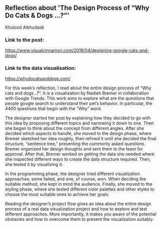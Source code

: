 ## Reflection about 'The Design Process of “Why Do Cats & Dogs ...?”'

Khulood Alkhudaidi

### Link to the post:
https://www.visualcinnamon.com/2019/04/designing-google-cats-and-dogs/

### Link to the data visualisation:
https://whydocatsanddogs.com/


<p> For this week’s reflection, I read about the entire design process of “Why cats and dogs ..?”. It is a visualization by Nadieh Bremer in collaboration with Google Trends. This work aims to explore what are the questions that people google search to understand their pet’s behavior. In particular, the 4400 questions that begin with the “Why” word.</p> 
<p> The designer started her post by explaining how they decided to go with this idea by proposing different topics and narrowing it down to one. Then she began to think about the concept from different angles. After she decided which aspects to handle, she moved to the design phase, where  Bremer sketched her idea roughly, then refined it until she decided the final structure, “sentence tree,” presenting the commonly asked questions. Bremer organized her design thoughts and sent them to the team for approval. After that, Bremer worked on getting the data she needed where she inspected different ways to create the data structure required. Then,  she tested it by visualizing it. </p>
<p> In the programming phase, the designer tried different visualization approaches; some failed, and one, of course, won. When deciding the suitable method, she kept in mind the audience. Finally, she moved to the styling phase, where she tested different color palettes and other styles to choose the most suitable ones to achieve her goals. </p>
<p> Reading the designer’s project flow gives an idea about the entire design process of a real data visualization project and how to explore and test different approaches. More importantly, it makes you aware of the potential obstacles and how to overcome them to present the visualization suitably. </p>
